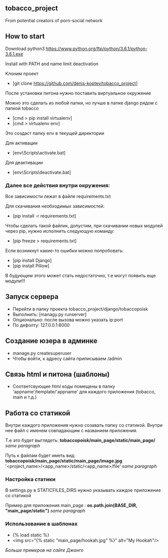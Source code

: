 ## tobacco_project

From potential creators of porn-social network


## How to start

Download python3 https://www.python.org/ftp/python/3.6.1/python-3.6.1.exe

Install with PATH and name limit deactivation

Клоним проект
* [git clone https://github.com/denis-koptev/tobacco_project]

После установки питона нужно поставить виртуальное окружение

Можно это сделать из любой папки, но лучше в папке django рядом с папкой tobacco
* [cmd > pip install virtualenv]
* [cmd > virtualenv env]

Это создаст папку env в текущей директории

Для активации 	
* [env\Scripts\activate.bat]

Для деактивации 
* [env\Scripts\deactivate.bat]

### Далее все действия внутри окружения:

Все зависимости лежат в файле requirements.txt

Для скачивания необходимых зависимостей:
* [pip install -r requirements.txt]
	
Чтобы сделать такой файлик, допустим, при скачивании новых модулей через pip, нужно исполнить следующую команду:
* [pip freeze > requirements.txt]

Если возникнут какие-то ошибки можно попробовать:
* [pip install Django]
* [pip install Pillow]

В будующем этого может стать недостаточно, т.е могут появить еще модули!!!

## Запуск сервера

* Перейти в папку проекта tobacco_project/django/tobaccopoisk
* Выполнить: [managy.py runserver]
* Опционально: после вызова можно указать ip:port
* По дефолту: 127.0.0.1:8000

## Создание юзера в админке

* manage.py createsuperuser
* Чтобы войти, к адресу сайта приписываем /admin

## Связь html и питона (шаблоны)

* Соответсвующие html коды помещены в папку
'appname'/template/'appname' для каждого приложения (tobacco, main и т.д.)

## Работа со статикой
Внутри каждого приложения нужно созавать папку со статикой. Внутри нее файл с именем совпадающим с названием приложения.

Т.е это будет выглядеть: **tobaccopoisk/main_page/static/main_page/** *same paragraph*

Путь к файлам будет иметь вид: **tobaccopoisk/main_page/static/main_page/image.jpg** '<project_name>/<app_name>/static/<app_name>/file' *same paragraph*

### Настройка статики

В settings.py в STATICFILES_DIRS нужно указывать каждое приложение со статикой

Пример для приложения main_page : **os.path.join(BASE_DIR, "main_page/static")** *same paragraph*
### Использование в шаблонах
* {% load static %}
* <img src="{% static "main_page/hookah.jpg" %}" alt="My Hookah"/>

*Больше примеров на сайте Джанго*
